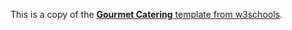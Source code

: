 This is a copy of the [**Gourmet Catering** template from w3schools](https://www.w3schools.com/w3css/tryw3css_templates_gourmet_catering.htm).